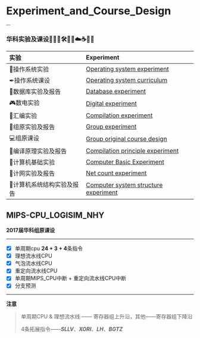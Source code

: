 # Experiment_and_Course_Design
<img src="C:\Users\Administrator\Pictures\Saved Pictures\hust.jpg" alt="hust" style="zoom: 25%;" />

### 华科实验及课设🎉📒🌲🛠📍🤖️☁️☕️📁🔥

| 实验                      | Experiment                                 |
| :------------------------ | :----------------------------------------- |
| 💾操作系统实验             | [Operating system experiment][1]           |
| ✒操作系统课设             | [Operating system curriculum][8]           |
| 🔧数据库实验及报告         | [Database experiment][9]                   |
| 🎮数电实验                 | [Digital experiment][2]                    |
| 🍕汇编实验                 | [Compilation experiment][3]                |
| 📵组原实验及报告           | [Group experiment][4]                      |
| 💻组原课设                 | [Group original course design][7]          |
| 🚀编译原理实验及报告       | [Compilation principle experiment][10]     |
| 🐛计算机基础实验           | [Computer Basic Experiment][5]             |
| 💪计网实验及报告           | [Net count experiment][6]                  |
| 🥚计算机系统结构实验及报告 | [Computer system structure experiment][11] |

## MIPS-CPU_LOGISIM_NHY

**2017届华科组原课设**

***

- [x] 单周期cpu **24 + 3 + 4**条指令
- [x] 理想流水线CPU
- [x] 气泡流水线CPU
- [x] 重定向流水线CPU
- [x] 单周期MIPS_CPU中断 + 重定向流水线CPU中断
- [x] 分支预测

***

**注意**

> 单周期CPU & 理想流水线 —— 寄存器组上升沿，其他——寄存器组下降沿
>
> 4条拓展指令——***SLLV***、***XORI***、***LH***、***BGTZ***

[1]:  https://github.com/sunnusmmm/Experiment_and_Course_Design/tree/master/%E6%93%8D%E4%BD%9C%E7%B3%BB%E7%BB%9F%E5%AE%9E%E9%AA%8C%E5%8F%8A%E6%8A%A5%E5%91%8A	"操作系统实验"
[2]:  https://github.com/sunnusmmm/Experiment_and_Course_Design/tree/master/%E6%95%B0%E7%94%B5%E5%AE%9E%E9%AA%8C	"数电实验"
[3]:   https://github.com/sunnusmmm/Experiment_and_Course_Design/tree/master/%E6%B1%87%E7%BC%96%E5%AE%9E%E9%AA%8C	"汇编实验"
[4]:  https://github.com/sunnusmmm/Experiment_and_Course_Design/tree/master/%E7%BB%84%E5%8E%9F%E5%AE%9E%E9%AA%8C%E5%8F%8A%E6%8A%A5%E5%91%8A	"组原实验"
[5]:  https://github.com/sunnusmmm/Experiment_and_Course_Design/tree/master/%E8%AE%A1%E7%AE%97%E6%9C%BA%E5%9F%BA%E7%A1%80%E5%AE%9E%E9%AA%8C%E6%8A%A5%E5%91%8A	"计算机基础实验"
[6]:  https://github.com/sunnusmmm/Experiment_and_Course_Design/tree/master/%E8%AE%A1%E7%BD%91%E5%AE%9E%E9%AA%8C%E5%8F%8A%E6%8A%A5%E5%91%8A	"计网实验"
[7]:  https://github.com/sunnusmmm/Experiment_and_Course_Design/tree/master/%E7%BB%84%E5%8E%9F%E8%AF%BE%E8%AE%BE	"组原课设"
[8]: https://github.com/sunnusmmm/Experiment_and_Course_Design/tree/master/%E6%93%8D%E4%BD%9C%E7%B3%BB%E7%BB%9F%E8%AF%BE%E8%AE%BE	"操作系统课设"
[9]: https://github.com/sunnusmmm/Experiment_and_Course_Design/tree/master/%E6%95%B0%E6%8D%AE%E5%BA%93%E5%AE%9E%E9%AA%8C%E5%8F%8A%E6%8A%A5%E5%91%8A	"数据库实验"
[10]: https://github.com/sunnusmmm/Experiment_and_Course_Design/tree/master/%E7%BC%96%E8%AF%91%E5%8E%9F%E7%90%86%E5%AE%9E%E9%AA%8C%E5%8F%8A%E6%8A%A5%E5%91%8A	"编译原理实验"
[11]: https://github.com/sunnusmmm/Experiment_and_Course_Design/tree/master/%E8%AE%A1%E7%AE%97%E6%9C%BA%E7%B3%BB%E7%BB%9F%E7%BB%93%E6%9E%84%E5%AE%9E%E9%AA%8C	"计算机系统结构实验"